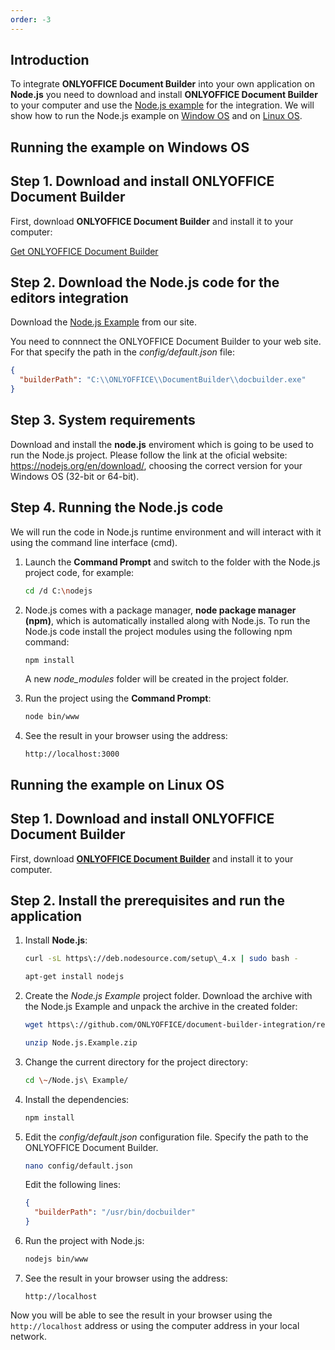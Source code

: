 ```yaml
---
order: -3
---
```


## Introduction

To integrate **ONLYOFFICE Document Builder** into your own application on **Node.js** you need to download and install **ONLYOFFICE Document Builder** to your computer and use the [Node.js example](../Overview/index.md) for the integration. We will show how to run the Node.js example on [Window OS](#running-the-example-on-windows-os) and on [Linux OS](#running-the-example-on-linux-os).

## Running the example on Windows OS

## Step 1. Download and install ONLYOFFICE Document Builder

First, download **ONLYOFFICE Document Builder** and install it to your computer:

[Get ONLYOFFICE Document Builder](https://www.onlyoffice.com/download-builder.aspx?from=api)

## Step 2. Download the Node.js code for the editors integration

Download the [Node.js Example](../Overview/index.md) from our site.

You need to connnect the ONLYOFFICE Document Builder to your web site. For that specify the path in the *config/default.json* file:

``` json
{
  "builderPath": "C:\\ONLYOFFICE\\DocumentBuilder\\docbuilder.exe"
}
```

## Step 3. System requirements

Download and install the **node.js** enviroment which is going to be used to run the Node.js project. Please follow the link at the oficial website: <https://nodejs.org/en/download/>, choosing the correct version for your Windows OS (32-bit or 64-bit).

## Step 4. Running the Node.js code

We will run the code in Node.js runtime environment and will interact with it using the command line interface (cmd).

1. Launch the **Command Prompt** and switch to the folder with the Node.js project code, for example:

   ``` bash
   cd /d C:\nodejs
   ```

2. Node.js comes with a package manager, **node package manager (npm)**, which is automatically installed along with Node.js. To run the Node.js code install the project modules using the following npm command:

   ``` bash
   npm install
   ```

   A new *node\_modules* folder will be created in the project folder.

3. Run the project using the **Command Prompt**:

   ``` bash
   node bin/www
   ```

4. See the result in your browser using the address:

   ```
   http://localhost:3000
   ```

## Running the example on Linux OS

## Step 1. Download and install ONLYOFFICE Document Builder

First, download [**ONLYOFFICE Document Builder**](https://www.onlyoffice.com/document-builder.aspx) and install it to your computer.

## Step 2. Install the prerequisites and run the application

1. Install **Node.js**:

   ``` bash
   curl -sL https\://deb.nodesource.com/setup\_4.x | sudo bash -
   ```

   ``` bash
   apt-get install nodejs
   ```

2. Create the *Node.js Example* project folder. Download the archive with the Node.js Example and unpack the archive in the created folder:

   ``` bash
   wget https\://github.com/ONLYOFFICE/document-builder-integration/releases/latest/download/Node.js.Example.zip
   ```

   ``` bash
   unzip Node.js.Example.zip
   ```

3. Change the current directory for the project directory:

   ``` bash
   cd \~/Node.js\ Example/
   ```

4. Install the dependencies:

   ``` bash
   npm install
   ```

5. Edit the *config/default.json* configuration file. Specify the path to the ONLYOFFICE Document Builder.

   ``` bash
   nano config/default.json
   ```

   Edit the following lines:

   ``` json
   {
     "builderPath": "/usr/bin/docbuilder"
   }
   ```

6. Run the project with Node.js:

   ``` bash
   nodejs bin/www
   ```

7. See the result in your browser using the address:

   ```
   http://localhost
   ```

Now you will be able to see the result in your browser using the `http://localhost` address or using the computer address in your local network.
